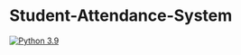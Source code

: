 # Student-Attendance-System
[![Python 3.9](https://img.shields.io/badge/PYTHON-3.9-blue)](https://www.python.org/downloads/release/python-390//) 
